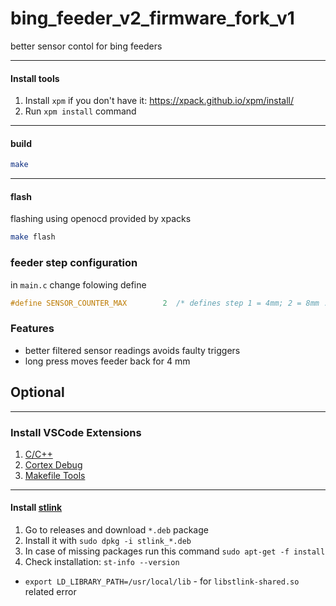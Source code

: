 # bing_feeder_v2_firmware_fork_v1

better sensor contol for bing feeders

---
#### Install tools

1. Install `xpm` if you don't have it: https://xpack.github.io/xpm/install/
2. Run `xpm install` command

---
#### build

```sh
make
```
---
#### flash

flashing using openocd provided by xpacks

```sh
make flash
```

### feeder step configuration

in `main.c` change folowing define

```c
#define SENSOR_COUNTER_MAX        2  /* defines step 1 = 4mm; 2 = 8mm ... */
```

### Features

- better filtered sensor readings avoids faulty triggers
- long press moves feeder back for 4 mm

## Optional

---
### Install VSCode Extensions

1. [C/C++](https://github.com/Microsoft/vscode-cpptools)
2. [Cortex Debug](https://github.com/Marus/cortex-debug)
3. [Makefile Tools](https://github.com/Microsoft/vscode-makefile-tools)

---
#### Install [stlink](https://github.com/stlink-org/stlink#installation)

1. Go to releases and download `*.deb` package
2. Install it with `sudo dpkg -i stlink_*.deb`
3. In case of missing packages run this command `sudo apt-get -f install`
4. Check installation: `st-info --version`

* `export LD_LIBRARY_PATH=/usr/local/lib` - for `libstlink-shared.so` related error


